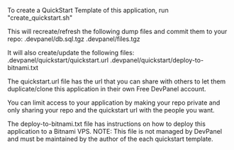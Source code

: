To create a QuickStart Template of this application, run "create_quickstart.sh"

This will recreate/refresh the following dump files and commit them to your repo:
.devpanel/db.sql.tgz
.devpanel/files.tgz

It will also create/update the following files:
.devpanel/quickstart/quickstart.url
.devpanel/quickstart/deploy-to-bitnami.txt

The quickstart.url file has the url that you can share with others to let them duplicate/clone this application in their own Free DevPanel account. 

You can limit access to your application by making your repo private and only sharing your repo and the quickstart url with the people you want.

The deploy-to-bitnami.txt file has instructions on how to deploy this application to a Bitnami VPS. 
NOTE: This file is not managed by DevPanel and must be maintained by the author of the each quickstart template. 